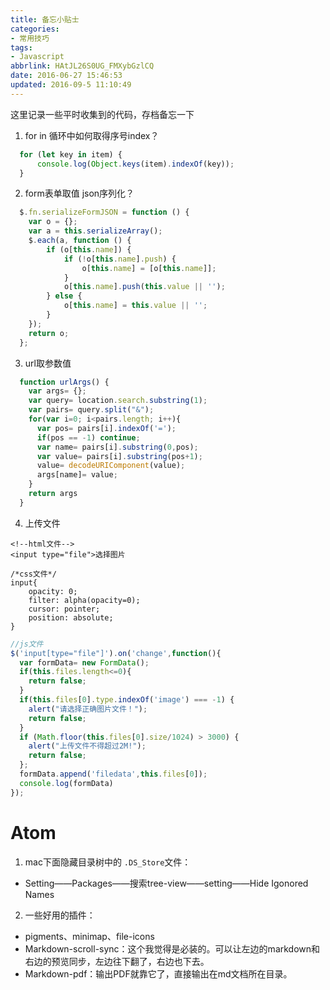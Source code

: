 ```yaml
---
title: 备忘小贴士
categories:
- 常用技巧
tags:
- Javascript
abbrlink: HAtJL26S0UG_FMXybGzlCQ
date: 2016-06-27 15:46:53
updated: 2016-09-5 11:10:49
---
```

这里记录一些平时收集到的代码，存档备忘一下
<!-- more -->

1. for in 循环中如何取得序号index？
```javascript
  for (let key in item) {
      console.log(Object.keys(item).indexOf(key));
  }
```

2. form表单取值 json序列化？
```javascript
  $.fn.serializeFormJSON = function () {
    var o = {};
    var a = this.serializeArray();
    $.each(a, function () {
        if (o[this.name]) {
            if (!o[this.name].push) {
                o[this.name] = [o[this.name]];
            }
            o[this.name].push(this.value || '');
        } else {
            o[this.name] = this.value || '';
        }
    });
    return o;
  };
```

3. url取参数值
```javascript
  function urlArgs() {
    var args= {};
    var query= location.search.substring(1);
    var pairs= query.split("&");
    for(var i=0; i<pairs.length; i++){
      var pos= pairs[i].indexOf('=');
      if(pos == -1) continue;
      var name= pairs[i].substring(0,pos);
      var value= pairs[i].substring(pos+1);
      value= decodeURIComponent(value);
      args[name]= value;
    }
    return args
  }
```

4. 上传文件
```
<!--html文件-->
<input type="file">选择图片
```
```
/*css文件*/
input{
    opacity: 0;
    filter: alpha(opacity=0);
    cursor: pointer;
    position: absolute;
}
```
```javascript
//js文件
$('input[type="file"]').on('change',function(){
  var formData= new FormData();
  if(this.files.length<=0){
    return false;
  }
  if(this.files[0].type.indexOf('image') === -1) {
    alert("请选择正确图片文件！");
    return false;
  }       
  if (Math.floor(this.files[0].size/1024) > 3000) {
    alert("上传文件不得超过2M!");
    return false;
  }; 
  formData.append('filedata',this.files[0]);
  console.log(formData)
});
```
# Atom

1. mac下面隐藏目录树中的 `.DS_Store`文件：

 * Setting——Packages——搜索tree-view——setting——Hide Igonored Names


2. 一些好用的插件：

 * pigments、minimap、file-icons
 * Markdown-scroll-sync：这个我觉得是必装的。可以让左边的markdown和右边的预览同步，左边往下翻了，右边也下去。
 * Markdown-pdf：输出PDF就靠它了，直接输出在md文档所在目录。